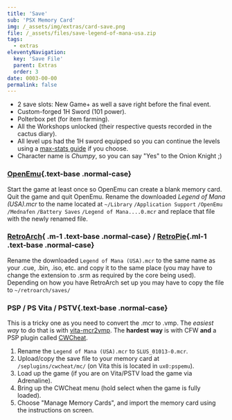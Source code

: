 ```yaml
---
title: 'Save'
sub: 'PSX Memory Card'
img: /_assets/img/extras/card-save.png
file: /_assets/files/save-legend-of-mana-usa.zip
tags:
  - extras
eleventyNavigation:
  key: 'Save File'
  parent: Extras
  order: 3
date: 0003-00-00
permalink: false
---
```

* 2 save slots: New Game+ as well a save right before the final event.
* Custom-forged 1H Sword (101 power).
* Polterbox pet (for item farming).
* All the Workshops unlocked (their respective quests recorded in the cactus diary).
* All level ups had the 1H sword equipped so you can continue the levels using a [max-stats guide](/walkthrough/get-started/#start-stats) if you choose.
* Character name is _Chumpy_, so you can say "Yes" to the Onion Knight ;)

### [OpenEmu](http://openemu.org/){.text-base .normal-case}

Start the game at least once so OpenEmu can create a blank memory card. Quit the game and quit OpenEmu. Rename the downloaded *Legend of Mana (USA).mcr* to the name located at `~/Library` `/Application Support` `/OpenEmu` `/Mednafen` `/Battery Saves` `/Legend of Mana....0.mcr` and replace that file with the newly renamed file.

### [RetroArch](http://retroarch.com/){ .m-1 .text-base .normal-case} / [RetroPie](https://retropie.org.uk/){.ml-1 .text-base .normal-case}

Rename the downloaded `Legend of Mana (USA).mcr` to the same name as your .cue, .bin, .iso, etc. and copy it to the same place (you may have to change the extension to .srm as required by the core being used). Depending on how you have RetroArch set up you may have to copy the file to `~/retroarch/saves/`

### __PSP / PS Vita / PSTV__{.text-base .normal-case}

This is a tricky one as you need to convert the .mcr to .vmp. The *easiest way* to do that is with [vita-mcr2vmp](https://github.com/dots-tb/vita-mcr2vmp).
The __hardest way__ is with CFW __and__ a PSP plugin called [CWCheat](http://google.com/search?q=psp+cwcheat).

1. Rename the `Legend of Mana (USA).mcr` to `SLUS_01013-0.mcr`.
2. Upload/copy the save file to your memory card at `/seplugins/cwcheat/mc/` (on Vita this is located in `ux0:pspemu`).
3. Load up the game (if you are on Vita/PSTV load the game via Adrenaline).
4. Bring up the CWCheat menu (hold select when the game is fully loaded).
5. Choose "Manage Memory Cards", and import the memory card using the instructions on screen.